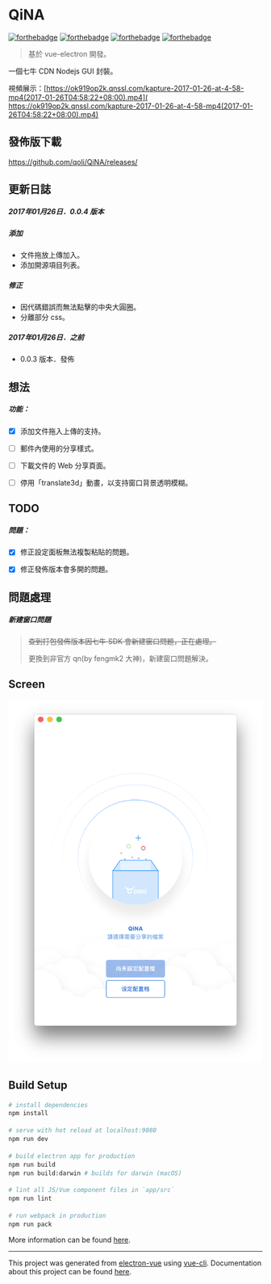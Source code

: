 # QiNA

[![forthebadge](http://forthebadge.com/images/badges/built-with-love.svg)](http://forthebadge.com)
[![forthebadge](http://forthebadge.com/images/badges/powered-by-electricity.svg)](http://forthebadge.com)
[![forthebadge](http://forthebadge.com/images/badges/uses-js.svg)](http://forthebadge.com)
[![forthebadge](http://forthebadge.com/images/badges/uses-html.svg)](http://forthebadge.com)

> 基於 vue-electron 開發。

一個七牛 CDN Nodejs GUI 封裝。

視頻展示：[https://ok919op2k.qnssl.com/kapture-2017-01-26-at-4-58-mp4(2017-01-26T04:58:22+08:00).mp4]( https://ok919op2k.qnssl.com/kapture-2017-01-26-at-4-58-mp4(2017-01-26T04:58:22+08:00).mp4)



## 發佈版下載

https://github.com/qoli/QiNA/releases/



## 更新日誌

##### 2017年01月26日．0.0.4 版本

##### 添加

* 文件拖放上傳加入。
* 添加開源項目列表。

##### 修正

* 因代碼錯誤而無法點擊的中央大圓圈。
* 分離部分 css。



##### 2017年01月26日．之前

* 0.0.3 版本．發佈



## 想法

##### 功能：

- [x] 添加文件拖入上傳的支持。
- [ ] 郵件內使用的分享樣式。
- [ ] 下載文件的 Web 分享頁面。
- [ ] 停用「translate3d」動畫，以支持窗口背景透明模糊。




## TODO

##### 問題：

- [x] 修正設定面板無法複製粘貼的問題。
- [x] 修正發佈版本會多開的問題。




## 問題處理

##### 新建窗口問題

> ~~查到打包發佈版本因七牛 SDK 會新建窗口問題，正在處理。~~
>
> 更換到非官方 qn(by fengmk2 大神)，新建窗口問題解決。



## Screen

![螢幕快照 2017-01-23 下午5.26.56](./screen/main.png)

## Build Setup

``` bash
# install dependencies
npm install

# serve with hot reload at localhost:9080
npm run dev

# build electron app for production
npm run build
npm run build:darwin # builds for darwin (macOS)

# lint all JS/Vue component files in `app/src`
npm run lint

# run webpack in production
npm run pack
```
More information can be found [here](https://simulatedgreg.gitbooks.io/electron-vue/content/docs/npm_scripts.html).

---

This project was generated from [electron-vue](https://github.com/SimulatedGREG/electron-vue) using [vue-cli](https://github.com/vuejs/vue-cli). Documentation about this project can be found [here](https://simulatedgreg.gitbooks.io/electron-vue/content/index.html).
